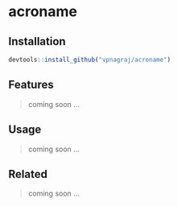 
<!-- README.md is generated from README.Rmd. Please edit that file -->

# acroname

<!-- badges: start -->

<!-- badges: end -->

## Installation

``` r
devtools::install_github("vpnagraj/acroname")
```

## Features

> coming soon …

## Usage

> coming soon …

## Related

> coming soon …
